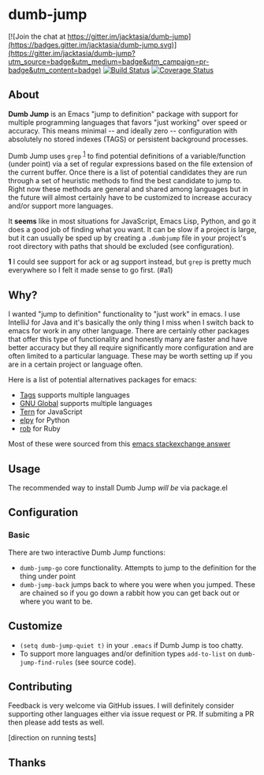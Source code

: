 # dumb-jump

[![Join the chat at https://gitter.im/jacktasia/dumb-jump](https://badges.gitter.im/jacktasia/dumb-jump.svg)](https://gitter.im/jacktasia/dumb-jump?utm_source=badge&utm_medium=badge&utm_campaign=pr-badge&utm_content=badge) [![Build Status](https://travis-ci.org/jacktasia/dumb-jump.svg)](https://travis-ci.org/jacktasia/dumb-jump) [![Coverage Status](https://coveralls.io/repos/jacktasia/dumb-jump/badge.svg?branch=master&service=github)](https://coveralls.io/github/jacktasia/dumb-jump?branch=master)

## About
**Dumb Jump** is an Emacs "jump to definition" package with support for multiple programming languages that favors "just working" over speed or accuracy. This means minimal -- and ideally zero -- configuration with absolutely no stored indexes (TAGS) or persistent background processes.

Dumb Jump uses `grep` <sup id="a1">[1](#f1)</sup> to find potential definitions of a variable/function (under point) via a set of regular expressions based on the file extension of the current buffer. Once there is a list of potential candidates they are run through a set of heuristic methods to find the best candidate to jump to. Right now these methods are general and shared among languages but in the future will almost certainly have to be customized to increase accuracy and/or support more languages.

It **seems** like in most situations for JavaScript, Emacs Lisp, Python, and go it does a good job of finding what you want. It can be slow if a project is large, but it can usually be sped up by creating a `.dumbjump` file in your project's root directory with paths that should be excluded (see configuration).

<b id="f1">1</b> I could see support for ack or ag support instead, but `grep` is pretty much everywhere so I felt it made sense to go first.
(#a1)

## Why?

I wanted "jump to definition" functionality to "just work" in emacs. I use IntelliJ for Java and it's basically the only thing I miss when I switch back to emacs for work in any other language. There are certainly other packages that offer this type of functionality and honestly many are faster and have better accuracy but they all require significantly more configuration and are often limited to a particular language. These may be worth setting up if you are in a certain project or language often.

Here is a list of potential alternatives packages for emacs:

* [Tags](http://www.gnu.org/software/emacs/manual/html_node/emacs/Tags.html) supports multiple languages
* [GNU Global](http://www.gnu.org/software/global/) supports multiple languages
* [Tern](http://ternjs.net/) for JavaScript
* [elpy](https://github.com/jorgenschaefer/elpy) for Python
* [rob](https://github.com/dgutov/robe) for Ruby

Most of these were sourced from this [emacs stackexchange answer](http://emacs.stackexchange.com/questions/10125/can-emacs-support-go-to-declaration-of-function-in-an-entire-project)

## Usage

The recommended way to install Dumb Jump *will be* via package.el

## Configuration

### Basic
There are two interactive Dumb Jump functions:

* `dumb-jump-go` core functionality. Attempts to jump to the definition for the thing under point
* `dumb-jump-back` jumps back to where you were when you jumped. These are chained so if you go down a rabbit how you can get back out or where you want to be.

## Customize

* `(setq dumb-jump-quiet t)` in your `.emacs` if Dumb Jump is too chatty.
* To support more languages and/or definition types `add-to-list` on `dumb-jump-find-rules` (see source code).

## Contributing

Feedback is very welcome via GitHub issues. I will definitely consider supporting other languages either via issue request or PR. If submiting a PR then please add tests as well.

[direction on running tests]

## Thanks
